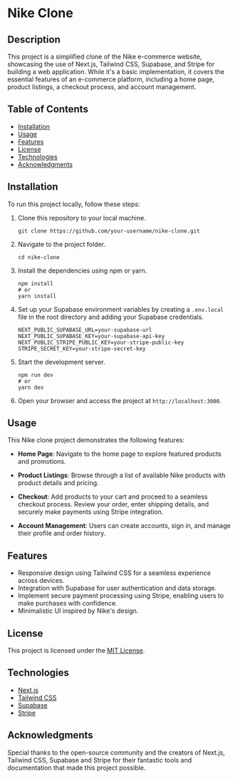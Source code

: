 # Nike Clone

## Description

This project is a simplified clone of the Nike e-commerce website, showcasing the use of Next.js, Tailwind CSS, Supabase, and Stripe for building a web application. While it's a basic implementation, it covers the essential features of an e-commerce platform, including a home page, product listings, a checkout process, and account management.

## Table of Contents

- [Installation](#installation)
- [Usage](#usage)
- [Features](#features)
- [License](#license)
- [Technologies](#technologies)
- [Acknowledgments](#acknowledgments)

## Installation

To run this project locally, follow these steps:

1. Clone this repository to your local machine.

   ```
   git clone https://github.com/your-username/nike-clone.git
   ```

2. Navigate to the project folder.

   ```
   cd nike-clone
   ```

3. Install the dependencies using npm or yarn.

   ```
   npm install
   # or
   yarn install
   ```

4. Set up your Supabase environment variables by creating a `.env.local` file in the root directory and adding your Supabase credentials.

   ```
   NEXT_PUBLIC_SUPABASE_URL=your-supabase-url
   NEXT_PUBLIC_SUPABASE_KEY=your-supabase-api-key
   NEXT_PUBLIC_STRIPE_PUBLIC_KEY=your-stripe-public-key
   STRIPE_SECRET_KEY=your-stripe-secret-key
   ```

5. Start the development server.

   ```
   npm run dev
   # or
   yarn dev
   ```

6. Open your browser and access the project at `http://localhost:3000`.

## Usage

This Nike clone project demonstrates the following features:

- **Home Page**: Navigate to the home page to explore featured products and promotions.

- **Product Listings**: Browse through a list of available Nike products with product details and pricing.

- **Checkout**: Add products to your cart and proceed to a seamless checkout process. Review your order, enter shipping details, and securely make payments using Stripe integration.

- **Account Management**: Users can create accounts, sign in, and manage their profile and order history.

## Features

- Responsive design using Tailwind CSS for a seamless experience across devices.
- Integration with Supabase for user authentication and data storage.
- Implement secure payment processing using Stripe, enabling users to make purchases with confidence.
- Minimalistic UI inspired by Nike's design.

## License

This project is licensed under the [MIT License](LICENSE).

## Technologies

- [Next.js](https://nextjs.org/)
- [Tailwind CSS](https://tailwindcss.com/)
- [Supabase](https://supabase.io/)
- [Stripe](https://stripe.com)

## Acknowledgments

Special thanks to the open-source community and the creators of Next.js, Tailwind CSS, Supabase and Stripe for their fantastic tools and documentation that made this project possible.
